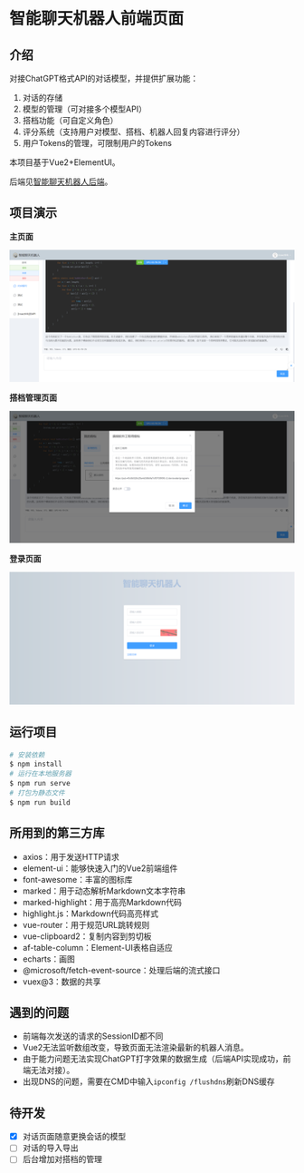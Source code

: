 # 智能聊天机器人前端页面

## 介绍

对接ChatGPT格式API的对话模型，并提供扩展功能：

1. 对话的存储
2. 模型的管理（可对接多个模型API）
3. 搭档功能（可自定义角色）
4. 评分系统（支持用户对模型、搭档、机器人回复内容进行评分）
5. 用户Tokens的管理，可限制用户的Tokens

本项目基于Vue2+ElementUI。

后端见[智能聊天机器人后端](https://gitee.com/makuning/chatbot-web)。

## 项目演示

**主页面**

![image-20240424190447459](README.assets/image-20240424190447459.png)

**搭档管理页面**

![image-20240424191003130](README.assets/image-20240424191003130.png)

**登录页面**

![image-20240424190509241](README.assets/image-20240424190509241.png)

## 运行项目

```bash
# 安装依赖
$ npm install
# 运行在本地服务器
$ npm run serve
# 打包为静态文件
$ npm run build
```

## 所用到的第三方库

- axios：用于发送HTTP请求
- element-ui：能够快速入门的Vue2前端组件
- font-awesome：丰富的图标库
- marked：用于动态解析Markdown文本字符串
- marked-highlight：用于高亮Markdown代码
- highlight.js：Markdown代码高亮样式
- vue-router：用于规范URL跳转规则
- vue-clipboard2：复制内容到剪切板
- af-table-column：Element-UI表格自适应
- echarts：画图
- @microsoft/fetch-event-source：处理后端的流式接口
- vuex@3：数据的共享

## 遇到的问题

- 前端每次发送的请求的SessionID都不同
- Vue2无法监听数组改变，导致页面无法渲染最新的机器人消息。
- 由于能力问题无法实现ChatGPT打字效果的数据生成（后端API实现成功，前端无法对接）。
- 出现DNS的问题，需要在CMD中输入`ipconfig /flushdns`刷新DNS缓存

## 待开发

- [x] 对话页面随意更换会话的模型
- [ ] 对话的导入导出
- [ ] 后台增加对搭档的管理